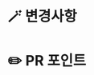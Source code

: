 <!--
1. 제목은 [이름]/React-N주차 과제 로 작성해주세요. (ex. [조수연]/React 5주차 과제)
2. PR 은 자유롭게 적어주시되, 변경사항을 통해 PR 리뷰를 하는 사람들이 어떤 포인트에 맞춰 리뷰할지를 적어주시면 편해요.
3. 아직 PR 작성이 익숙하지 않은 분들을 위해 템플릿을 제공합니다. 
4. 필요없는 부분은 자유롭게 지워서 사용해주세요.
-->

# 🪄 변경사항

<!-- 
개발을 하면서 최대한 변경 내용을 커밋마다 기록해보려고 하세요. 그리고 커밋 단위로 변경사항을 설명하는 것을 추천합니다! 
변경사항이 생길때 마다 커밋을 꾸준히 하는 습관을 기르는 걸 추천해요.

ex.)
1. React 초기화
2. Header 구현
3. Navigation Bar 구현
...
-->

# ✏️ PR 포인트

<!-- 
리뷰어들이 집중적으로 봐야할 내용을 적어주세요. 프론트엔드와 관련한 질문을 적어주셔도 좋습니다.

ex.)
질문1. setState 를 사용하려고 했는데 적용이 잘 안됩니다. 확인해주실 수 있나요?
질문2. 이번엔 다른 방법으로 코드를 작성했는데 수정해야할 부분이 있나요?
-->
